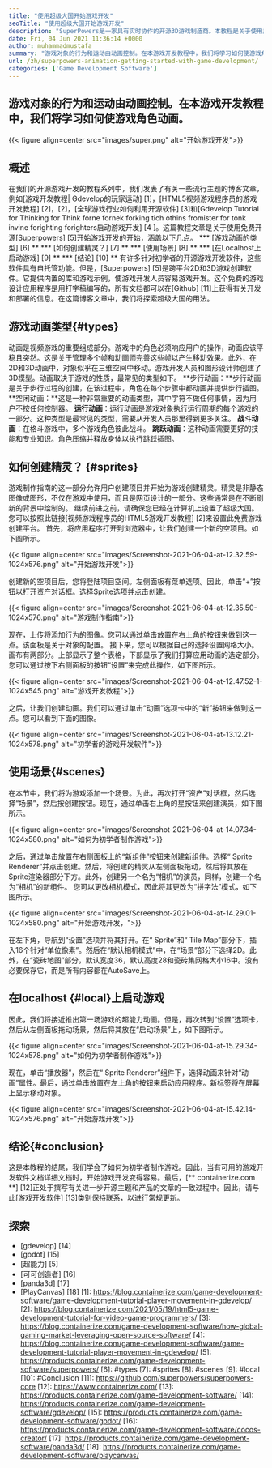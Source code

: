 ```yaml
---
title: "使用超级大国开始游戏开发" 
seoTitle: "使用超级大国开始游戏开发" 
description: "SuperPowers是一家具有实时协作的开源3D游戏制造商。本教程是关于使用超级大国开始游戏开发的开始。" 
date: Fri, 04 Jun 2021 11:36:14 +0000
author: muhammadmustafa
summary: "游戏对象的行为和运动由动画控制。在本游戏开发教程中，我们将学习如何使游戏角色动画。" 
url: /zh/superpowers-animation-getting-started-with-game-development/
categories: ['Game Development Software']
---
```


## 游戏对象的行为和运动由动画控制。在本游戏开发教程中，我们将学习如何使游戏角色动画。

{{< figure align=center src="images/super.png" alt="开始游戏开发">}}


## **概述**
在我们的开源游戏开发的教程系列中，我们发表了有关一些流行主题的博客文章，例如[游戏开发教程| Gdevelop的玩家运动] [1]，[HTML5视频游戏程序员的游戏开发教程] [2]，[2]，[全球游戏行业如何利用开源软件] [3]和[Gdevelop Tutorial for Thinking for Think forne fornek forking tich othins fromister for tonk invine forighting forighters启动游戏开发] [4 ]。这篇教程文章是关于使用免费开源[Superpowers] [5]开始游戏开发的开始，涵盖以下几点。
  *** [游戏动画的类型] [6] **
  *** [如何创建精灵？] [7] **
  *** [使用场景] [8] **
  *** [在Localhost上启动游戏] [9] **
  *** [结论] [10] **
有许多针对初学者的开源游戏开发软件，这些软件具有自托管功能。但是，[Superpowers] [5]是跨平台2D和3D游戏创建软件。它提供内置的库和游戏示例，使游戏开发人员容易游戏开发。这个免费的游戏设计应用程序是用打字稿编写的，所有文档都可以在[Github] [11]上获得有关开发和部署的信息。在这篇博客文章中，我们将探索超级大国的用法。

## 游戏动画类型{#types}
动画是视频游戏的重要组成部分。游戏中的角色必须响应用户的操作，动画应该平稳且突然。这是关于管理多个帧和动画师完善这些帧以产生移动效果。此外，在2D和3D动画中，对象似乎在三维空间中移动。游戏开发人员和图形设计师创建了3D模型。动画取决于游戏的性质，最常见的类型如下。
**步行动画：**步行动画是关于步行过程的创建，在该过程中，角色在每个步骤中都动画并提供步行插图。
**空闲动画：**这是一种非常重要的动画类型，其中字符不做任何事情，因为用户不按任何控制器。
**运行动画**：运行动画是游戏对象执行运行周期的每个游戏的一部分。这种类型是最常见的类型，需要从开发人员那里得到更多关注。
**战斗动画**：在格斗游戏中，多个游戏角色彼此战斗。
**跳跃动画**：这种动画需要更好的技能和专业知识。角色压缩并释放身体以执行跳跃插图。

## 如何创建精灵？ {#sprites}
游戏制作指南的这一部分允许用户创建项目并开始为游戏创建精灵。精灵是非静态图像或图形，不仅在游戏中使用，而且是网页设计的一部分。这些通常是在不断刷新的背景中绘制的。
继续前进之前，请确保您已经在计算机上设置了超级大国。您可以按照此链接[视频游戏程序员的HTML5游戏开发教程] [2]来设置此免费游戏创建平台。
首先，将应用程序打开到浏览器中，让我们创建一个新的空项目。如下图所示。

{{< figure align=center src="images/Screenshot-2021-06-04-at-12.32.59-1024x576.png" alt="开始游戏开发">}}

创建新的空项目后，您将登陆项目空间。左侧面板有菜单选项。因此，单击“+”按钮以打开资产对话框。选择Sprite选项并点击创建。

{{< figure align=center src="images/Screenshot-2021-06-04-at-12.35.50-1024x576.png" alt="游戏制作指南">}}

现在，上传将添加行为的图像。您可以通过单击放置在右上角的按钮来做到这一点。该面板是关于对象的配置。
接下来，您可以根据自己的选择设置网格大小。画布有两部分。上部显示了整个表格，下部显示了我们打算应用动画的选定部分。您可以通过按下右侧面板的按钮“设置”来完成此操作，如下图所示。

{{< figure align=center src="images/Screenshot-2021-06-04-at-12.47.52-1-1024x545.png" alt="游戏开发教程">}}

之后，让我们创建动画。我们可以通过单击“动画”选项卡中的“新”按钮来做到这一点。您可以看到下面的图像。

{{< figure align=center src="images/Screenshot-2021-06-04-at-13.12.21-1024x578.png" alt="初学者的游戏开发软件">}}


## 使用场景{#scenes}
在本节中，我们将为游戏添加一个场景。为此，再次打开“资产”对话框，然后选择“场景”，然后按创建按钮。现在，通过单击右上角的星按钮来创建演员，如下图所示。

{{< figure align=center src="images/Screenshot-2021-06-04-at-14.07.34-1024x580.png" alt="如何为初学者制作游戏">}}

之后，通过单击放置在右侧面板上的“新组件”按钮来创建新组件。选择“ Sprite Renderer”并点击创建。然后，将创建的精灵从左侧面板拖动，然后将其放在Sprite渲染器部分下方。此外，创建另一个名为“相机”的演员，同样，创建一个名为“相机”的新组件。
您可以更改相机模式，因此将其更改为“拼字法”模式，如下图所示。

{{< figure align=center src="images/Screenshot-2021-06-04-at-14.29.01-1024x580.png" alt="开始游戏开发，">}}

在左下角，导航到“设置”选项并将其打开。在“ Sprite”和“ Tile Map”部分下，插入16个针对“单位像素”。然后在“默认相机模式”中，在“场景”部分下选择2D。此外，在“瓷砖地图”部分，默认宽度36，默认高度28和瓷砖集网格大小16中。没有必要保存它，而是所有内容都在AutoSave上。

## 在localhost {#local}上启动游戏
因此，我们将接近推出第一场游戏的超能力动画。但是，再次转到“设置”选项卡，然后从左侧面板拖动场景，然后将其放在“启动场景”上，如下图所示。

{{< figure align=center src="images/Screenshot-2021-06-04-at-15.29.34-1024x578.png" alt="如何为初学者制作游戏">}}

现在，单击“播放器”，然后在“ Sprite Renderer”组件下，选择动画来针对“动画”属性。最后，通过单击放置在左上角的按钮来启动应用程序。新标签将在屏幕上显示移动对象。

{{< figure align=center src="images/Screenshot-2021-06-04-at-15.42.14-1024x576.png" alt="开始游戏开发">}}


## 结论{#conclusion}
这是本教程的结尾，我们学会了如何为初学者制作游戏。因此，当有可用的游戏开发软件文档详细文档时，开始游戏开发变得容易。最后，[** containerize.com **] [12]正处于撰写有关进一步开源主题和产品的文章的一致过程中。因此，请与此[游戏开发软件] [13]类别保持联系，以进行常规更新。

## 探索
  * [gdevelop] [14]
  * [godot] [15]
  * [超能力] [5]
  * [可可创造者] [16]
  * [panda3d] [17]
  * [PlayCanvas] [18]
[1]: https://blog.containerize.com/game-development-software/game-development-tutorial-player-movement-in-gdevelop/
[2]: https://blog.containerize.com/2021/05/19/html5-game-development-tutorial-for-video-game-programmers/
[3]: https://blog.containerize.com/game-development-software/how-global-gaming-market-leveraging-open-source-software/
[4]: https://blog.containerize.com/game-development-software/game-development-tutorial-player-movement-in-gdevelop/
[5]: https://products.containerize.com/game-development-software/superpowers/
[6]: #types
[7]: #sprites
[8]: #scenes
[9]: #local
[10]: #Conclusion
[11]: https://github.com/superpowers/superpowers-core
[12]: https://www.containerize.com/
[13]: https://products.containerize.com/game-development-software/
[14]: https://products.containerize.com/game-development-software/gdevelop/
[15]: https://products.containerize.com/game-development-software/godot/
[16]: https://products.containerize.com/game-development-software/cocos-creator/
[17]: https://products.containerize.com/game-development-software/panda3d/
[18]: https://products.containerize.com/game-development-software/playcanvas/
